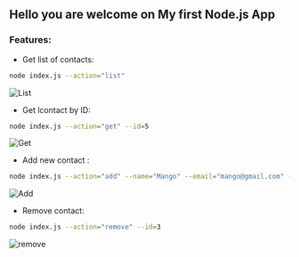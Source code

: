 ##  Hello you are welcome on My first Node.js App
### Features:
- Get list of contacts:

```sh
node index.js --action="list"
```
![List](https://user-images.githubusercontent.com/39629598/224365978-760c4e82-2b06-4703-8117-80795069e5fd.png)

- Get lcontact by ID:

```sh
node index.js --action="get" --id=5
```
![Get](https://user-images.githubusercontent.com/39629598/224365836-9ca3c8e9-4e40-42ed-83f0-e5d73f34fa13.png)



- Add new contact :

```sh
node index.js --action="add" --name="Mango" --email="mango@gmail.com" --phone="322-22-22"
```
![Add](https://user-images.githubusercontent.com/39629598/224365903-c81b730e-12bb-4c02-8291-aad1fa142e1d.png)


- Remove contact:

```sh
node index.js --action="remove" --id=3
```
![remove](https://user-images.githubusercontent.com/39629598/224364435-2b9fc3f4-bda4-45a3-b690-651ae7c74649.png)




